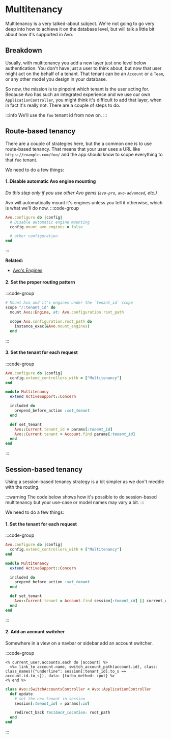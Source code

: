# Multitenancy

Multitenancy is a very talked-about subject. We're not going to go very deep into how to achieve it on the database level, but will talk a little bit about how it's supported in Avo.

## Breakdown

Usually, with multitenancy you add a new layer just one level below authentication. You don't have just a user to think about, but now that user might act on the behalf of a tenant. That tenant can be an `Account` or a `Team`, or any other model you design in your database.

So now, the mission is to pinpoint which tenant is the user acting for. Because Avo has such an integrated experience and we use our own `ApplicationController`, you might think it's difficult to add that layer, when in fact it's really not. There are a couple of steps to do.

:::info
We'll use the `foo` tenant id from now on.
:::

## Route-based tenancy

There are a couple of strategies here, but the a common one is to use route-based tenancy. That means that your user uses a URL like `https://example.com/foo/` and the app should know to scope everything to that `foo` tenant.

We need to do a few things:

#### 1. Disable automatic Avo engine mounting

_Do this step only if you use other Avo gems (`avo-pro`, `avo-advanced`, etc.)_

Avo will automatically mount it's engines unless you tell it otherwise, which is what we'll do now.
:::code-group
```ruby [config/avo.rb]{3}
Avo.configure do |config|
  # Disable automatic engine mounting
  config.mount_avo_engines = false

  # other configuration
end
```
:::

**Related:**
  - [Avo's Engines](./routing#avo-s-engines)

#### 2. Set the proper routing pattern

:::code-group
```ruby [config/routes.rb]
# Mount Avo and it's engines under the `tenant_id` scope
scope "/:tenant_id" do
  mount Avo::Engine, at: Avo.configuration.root_path

  scope Avo.configuration.root_path do
    instance_exec(&Avo.mount_engines)
  end
```
:::


#### 3. Set the tenant for each request

:::code-group
```ruby [config/initializers/avo.rb]{2}
Avo.configure do |config|
  config.extend_controllers_with = ["Multitenancy"]
end
```
```ruby [app/controllers/concerns/multitenancy.rb]
module Multitenancy
  extend ActiveSupport::Concern

  included do
    prepend_before_action :set_tenant
  end

  def set_tenant
    Avo::Current.tenant_id = params[:tenant_id]
    Avo::Current.tenant = Account.find params[:tenant_id]
  end
end
```
:::

## Session-based tenancy

Using a session-based tenancy strategy is a bit simpler as we don't meddle with the routing.

:::warning
The code below shows how it's possible to do session-based multitenancy but your use-case or model names may vary a bit.
:::

We need to do a few things:

#### 1. Set the tenant for each request
:::code-group
```ruby [config/initializers/avo.rb]{2}
Avo.configure do |config|
  config.extend_controllers_with = ["Multitenancy"]
end
```
```ruby [app/controllers/concerns/multitenancy.rb]
module Multitenancy
  extend ActiveSupport::Concern

  included do
    prepend_before_action :set_tenant
  end

  def set_tenant
    Avo::Current.tenant = Account.find session[:tenant_id] || current_user.accounts.first
  end
end
```
:::

#### 2. Add an account switcher

Somewhere in a view on a navbar or sidebar add an account switcher.

:::code-group
```erb [app/views/avo/session_switcher.html.erb]
<% current_user.accounts.each do |account| %>
  <%= link_to account.name, switch_account_path(account.id), class: class_names({"underline": session[:tenant_id].to_s == account.id.to_s}), data: {turbo_method: :put} %>
<% end %>
```

```ruby [app/controllers/avo/switch_accounts_controller.rb]
class Avo::SwitchAccountsController < Avo::ApplicationController
  def update
    # set the new tenant in session
    session[:tenant_id] = params[:id]

    redirect_back fallback_location: root_path
  end
end
```
:::
